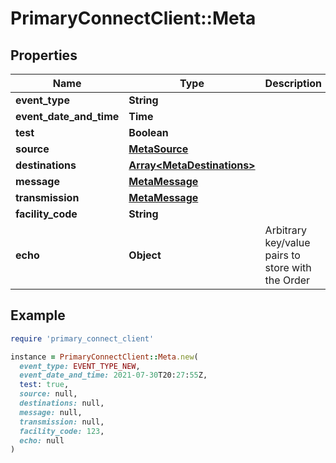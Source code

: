 # PrimaryConnectClient::Meta

## Properties

| Name | Type | Description | Notes |
| ---- | ---- | ----------- | ----- |
| **event_type** | **String** |  | [optional] |
| **event_date_and_time** | **Time** |  | [optional] |
| **test** | **Boolean** |  | [optional] |
| **source** | [**MetaSource**](MetaSource.md) |  | [optional] |
| **destinations** | [**Array&lt;MetaDestinations&gt;**](MetaDestinations.md) |  | [optional] |
| **message** | [**MetaMessage**](MetaMessage.md) |  | [optional] |
| **transmission** | [**MetaMessage**](MetaMessage.md) |  | [optional] |
| **facility_code** | **String** |  | [optional] |
| **echo** | **Object** | Arbitrary key/value pairs to store with the Order | [optional] |

## Example

```ruby
require 'primary_connect_client'

instance = PrimaryConnectClient::Meta.new(
  event_type: EVENT_TYPE_NEW,
  event_date_and_time: 2021-07-30T20:27:55Z,
  test: true,
  source: null,
  destinations: null,
  message: null,
  transmission: null,
  facility_code: 123,
  echo: null
)
```

